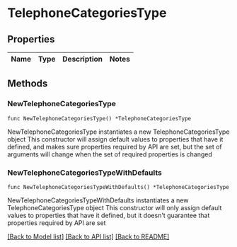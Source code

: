 # TelephoneCategoriesType

## Properties

Name | Type | Description | Notes
------------ | ------------- | ------------- | -------------

## Methods

### NewTelephoneCategoriesType

`func NewTelephoneCategoriesType() *TelephoneCategoriesType`

NewTelephoneCategoriesType instantiates a new TelephoneCategoriesType object
This constructor will assign default values to properties that have it defined,
and makes sure properties required by API are set, but the set of arguments
will change when the set of required properties is changed

### NewTelephoneCategoriesTypeWithDefaults

`func NewTelephoneCategoriesTypeWithDefaults() *TelephoneCategoriesType`

NewTelephoneCategoriesTypeWithDefaults instantiates a new TelephoneCategoriesType object
This constructor will only assign default values to properties that have it defined,
but it doesn't guarantee that properties required by API are set


[[Back to Model list]](../README.md#documentation-for-models) [[Back to API list]](../README.md#documentation-for-api-endpoints) [[Back to README]](../README.md)


